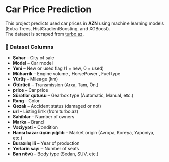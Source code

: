 # Car Price Prediction

This project predicts used car prices in **AZN** using machine learning models (Extra Trees, HistGradientBoosting, and XGBoost).  
The dataset is scraped from [turbo.az](https://turbo.az).


### 📑 Dataset Columns
- **Şəhər** – City of sale  
- **Model** – Car model  
- **Yeni** – New or used flag (1 = new, 0 = used)  
- **Mühərrik** – Engine volume , HorsePower , Fuel type  
- **Yürüş** – Mileage (km)  
- **Ötürücü** – Transmission (Arxa, Tam, Ön,)  
- **price** – Car price
- **Sürətlər qutusu** – Gearbox type (Automatic, Manual, etc.)  
- **Rəng** – Color  
- **Qəzalı** – Accident status (damaged or not)  
- **url** – Listing link (from turbo.az)  
- **Sahiblər** – Number of owners  
- **Marka** – Brand  
- **Vəziyyəti** – Condition 
- **Hansı bazar üçün yığılıb** – Market origin (Avropa, Koreya, Yaponiya, etc.)  
- **Buraxılış ili** – Year of production  
- **Yerlərin sayı** – Number of seats  
- **Ban növü** – Body type (Sedan, SUV, etc.)  

